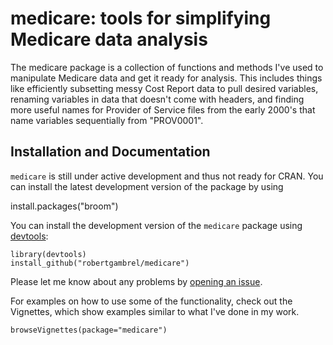 
medicare: tools for simplifying Medicare data analysis
======================================================

<!-- README.md is generated from README.Rmd. Please edit that file -->
The medicare package is a collection of functions and methods I've used to manipulate Medicare data and get it ready for analysis. This includes things like efficiently subsetting messy Cost Report data to pull desired variables, renaming variables in data that doesn't come with headers, and finding more useful names for Provider of Service files from the early 2000's that name variables sequentially from "PROV0001".

Installation and Documentation
------------------------------

`medicare` is still under active development and thus not ready for CRAN. You can install the latest development version of the package by using

install.packages("broom")

You can install the development version of the `medicare` package using [devtools](https://github.com/hadley/devtools):

    library(devtools)
    install_github("robertgambrel/medicare")

Please let me know about any problems by [opening an issue](http://github.com/robertgambrel/medicarede/issues).

For examples on how to use some of the functionality, check out the Vignettes, which show examples similar to what I've done in my work.

    browseVignettes(package="medicare")

